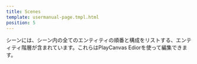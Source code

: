 ```yaml
---
title: Scenes
template: usermanual-page.tmpl.html
position: 5
---
```


シーンには、シーン内の全てのエンティティの順番と構成をリストする、エンティティ階層が含まれています。これらはPlayCanvas Ediorを使って編集できます。

